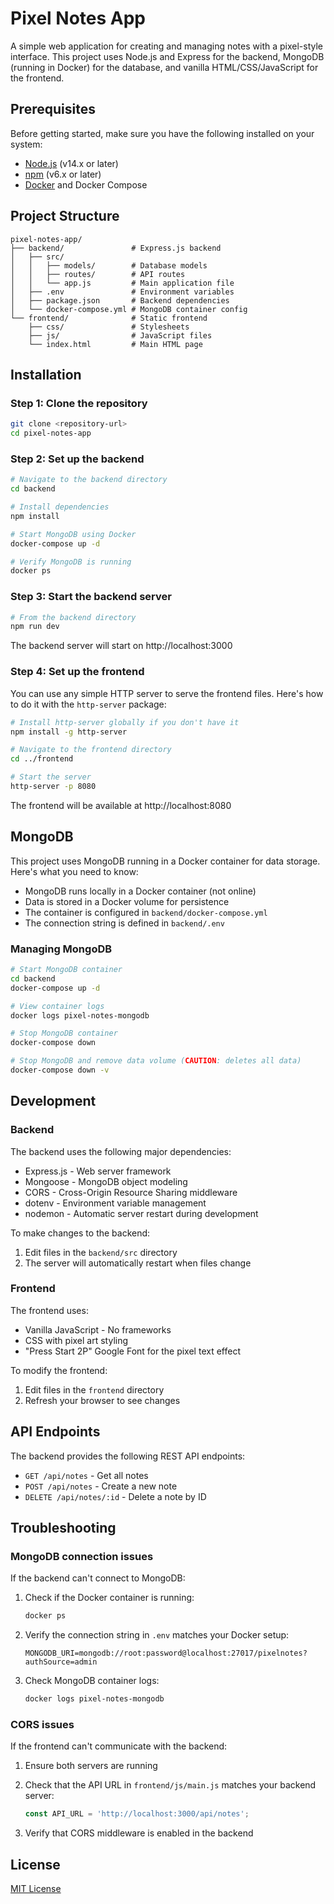 # Pixel Notes App

A simple web application for creating and managing notes with a pixel-style interface. This project uses Node.js and Express for the backend, MongoDB (running in Docker) for the database, and vanilla HTML/CSS/JavaScript for the frontend.

## Prerequisites

Before getting started, make sure you have the following installed on your system:

- [Node.js](https://nodejs.org/) (v14.x or later)
- [npm](https://www.npmjs.com/) (v6.x or later)
- [Docker](https://www.docker.com/products/docker-desktop/) and Docker Compose

## Project Structure

```
pixel-notes-app/
├── backend/               # Express.js backend
│   ├── src/
│   │   ├── models/        # Database models
│   │   ├── routes/        # API routes
│   │   └── app.js         # Main application file
│   ├── .env               # Environment variables
│   ├── package.json       # Backend dependencies
│   └── docker-compose.yml # MongoDB container config
└── frontend/              # Static frontend
    ├── css/               # Stylesheets
    ├── js/                # JavaScript files
    └── index.html         # Main HTML page
```

## Installation

### Step 1: Clone the repository

```bash
git clone <repository-url>
cd pixel-notes-app
```

### Step 2: Set up the backend

```bash
# Navigate to the backend directory
cd backend

# Install dependencies
npm install

# Start MongoDB using Docker
docker-compose up -d

# Verify MongoDB is running
docker ps
```

### Step 3: Start the backend server

```bash
# From the backend directory
npm run dev
```

The backend server will start on http://localhost:3000

### Step 4: Set up the frontend

You can use any simple HTTP server to serve the frontend files. Here's how to do it with the `http-server` package:

```bash
# Install http-server globally if you don't have it
npm install -g http-server

# Navigate to the frontend directory
cd ../frontend

# Start the server
http-server -p 8080
```

The frontend will be available at http://localhost:8080

## MongoDB

This project uses MongoDB running in a Docker container for data storage. Here's what you need to know:

- MongoDB runs locally in a Docker container (not online)
- Data is stored in a Docker volume for persistence
- The container is configured in `backend/docker-compose.yml`
- The connection string is defined in `backend/.env`

### Managing MongoDB

```bash
# Start MongoDB container
cd backend
docker-compose up -d

# View container logs
docker logs pixel-notes-mongodb

# Stop MongoDB container
docker-compose down

# Stop MongoDB and remove data volume (CAUTION: deletes all data)
docker-compose down -v
```

## Development

### Backend

The backend uses the following major dependencies:
- Express.js - Web server framework
- Mongoose - MongoDB object modeling
- CORS - Cross-Origin Resource Sharing middleware
- dotenv - Environment variable management
- nodemon - Automatic server restart during development

To make changes to the backend:
1. Edit files in the `backend/src` directory
2. The server will automatically restart when files change

### Frontend

The frontend uses:
- Vanilla JavaScript - No frameworks
- CSS with pixel art styling
- "Press Start 2P" Google Font for the pixel text effect

To modify the frontend:
1. Edit files in the `frontend` directory
2. Refresh your browser to see changes

## API Endpoints

The backend provides the following REST API endpoints:

- `GET /api/notes` - Get all notes
- `POST /api/notes` - Create a new note
- `DELETE /api/notes/:id` - Delete a note by ID

## Troubleshooting

### MongoDB connection issues

If the backend can't connect to MongoDB:

1. Check if the Docker container is running:
   ```bash
   docker ps
   ```

2. Verify the connection string in `.env` matches your Docker setup:
   ```
   MONGODB_URI=mongodb://root:password@localhost:27017/pixelnotes?authSource=admin
   ```

3. Check MongoDB container logs:
   ```bash
   docker logs pixel-notes-mongodb
   ```

### CORS issues

If the frontend can't communicate with the backend:

1. Ensure both servers are running
2. Check that the API URL in `frontend/js/main.js` matches your backend server:
   ```javascript
   const API_URL = 'http://localhost:3000/api/notes';
   ```

3. Verify that CORS middleware is enabled in the backend

## License

[MIT License](LICENSE)
